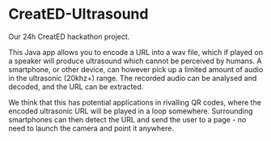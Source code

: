 # CreatED-Ultrasound
Our 24h CreatED hackathon project.

This Java app allows you to encode a URL into a wav file, which if played on a speaker will produce ultrasound which cannot be perceived by humans. A smartphone, or other device, can however pick up a limited amount of audio in the ultrasonic (20khz+) range. The recorded audio can be analysed and decoded, and the URL can be extracted.

We think that this has potential applications in rivalling QR codes, where the encoded ultrasonic URL will be played in a loop somewhere. Surrounding smartphones can then detect the URL and send the user to a page - no need to launch the camera and point it anywhere.
